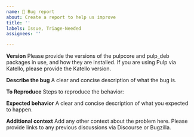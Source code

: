 ```yaml
---
name: 🐛 Bug report
about: Create a report to help us improve
title: ''
labels: Issue, Triage-Needed
assignees: ''

---
```


**Version**
Please provide the versions of the pulpcore and pulp_deb packages in use, and how they are installed.  If you are using Pulp via Katello, please provide the Katello version.

**Describe the bug**
A clear and concise description of what the bug is.

**To Reproduce**
Steps to reproduce the behavior:

**Expected behavior**
A clear and concise description of what you expected to happen.

**Additional context**
Add any other context about the problem here.  Please provide links to any previous discussions via Discourse or Bugzilla.
